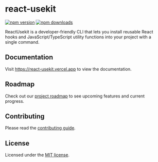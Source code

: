 # react-usekit

[![npm version](https://img.shields.io/npm/v/react-usekit.svg)](https://www.npmjs.com/package/react-usekit)
[![npm downloads](https://img.shields.io/npm/dm/react-usekit.svg)](https://www.npmjs.com/package/react-usekit)

ReactUsekit is a developer-friendly CLI that lets you install reusable React hooks and JavaScript/TypeScript utility functions into your project with a single command.

## Documentation

Visit https://react-usekit.vercel.app to view the documentation.

## Roadmap

Check out our [project roadmap](ROADMAP.md) to see upcoming features and current progress.

## Contributing

Please read the [contributing guide](/CONTRIBUTING.md).

## License

Licensed under the [MIT license](LICENSE).
